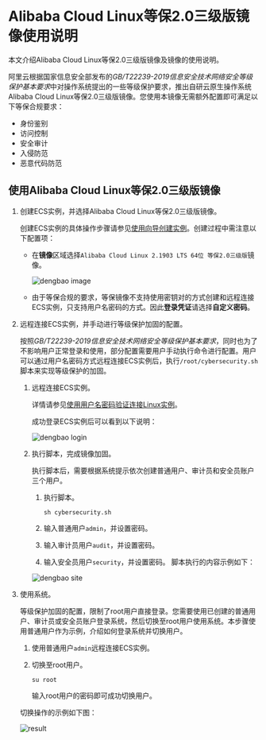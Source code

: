 # Alibaba Cloud Linux等保2.0三级版镜像使用说明

本文介绍Alibaba Cloud Linux等保2.0三级版镜像及镜像的使用说明。

阿里云根据国家信息安全部发布的*GB/T22239-2019信息安全技术网络安全等级保护基本要求*中对操作系统提出的一些等级保护要求，推出自研云原生操作系统Alibaba Cloud Linux等保2.0三级版镜像。您使用本镜像无需额外配置即可满足以下等保合规要求：

-   身份鉴别
-   访问控制
-   安全审计
-   入侵防范
-   恶意代码防范

## 使用Alibaba Cloud Linux等保2.0三级版镜像

1.  创建ECS实例，并选择Alibaba Cloud Linux等保2.0三级版镜像。

    创建ECS实例的具体操作步骤请参见[使用向导创建实例](/cn.zh-CN/实例/创建实例/使用向导创建实例.md)。创建过程中需注意以下配置项：

    -   在**镜像**区域选择`Alibaba Cloud Linux 2.1903 LTS 64位 等保2.0三级版`镜像。

        ![dengbao image](https://static-aliyun-doc.oss-cn-hangzhou.aliyuncs.com/assets/img/zh-CN/7246462061/p172961.png)

    -   由于等保合规的要求，等保镜像不支持使用密钥对的方式创建和远程连接ECS实例，只支持用户名密码的方式。因此**登录凭证**请选择**自定义密码**。
2.  远程连接ECS实例，并手动进行等级保护加固的配置。

    按照*GB/T22239-2019信息安全技术网络安全等级保护基本要求*，同时也为了不影响用户正常登录和使用，部分配置需要用户手动执行命令进行配置。用户可以通过用户名密码方式远程连接ECS实例后，执行`/root/cybersecurity.sh`脚本来实现等级保护的加固。

    1.  远程连接ECS实例。

        详情请参见[使用用户名密码验证连接Linux实例](/cn.zh-CN/实例/连接实例/连接Linux实例/使用用户名密码验证连接Linux实例.md)。

        成功登录ECS实例后可以看到以下说明：

        ![dengbao login](https://static-aliyun-doc.oss-cn-hangzhou.aliyuncs.com/assets/img/zh-CN/7999382061/p174312.png)

    2.  执行脚本，完成镜像加固。

        执行脚本后，需要根据系统提示依次创建普通用户、审计员和安全员账户三个用户。

        1.  执行脚本。

            ```
            sh cybersecurity.sh
            ```

        2.  输入普通用户`admin`，并设置密码。
        3.  输入审计员用户`audit`，并设置密码。
        4.  输入安全员用户`security`，并设置密码。
        脚本执行的内容示例如下：

        ![dengbao site](https://static-aliyun-doc.oss-cn-hangzhou.aliyuncs.com/assets/img/zh-CN/7999382061/p174315.png)

3.  使用系统。

    等级保护加固的配置，限制了root用户直接登录。您需要使用已创建的普通用户、审计员或安全员账户登录系统，然后切换至root用户使用系统。本步骤使用普通用户作为示例，介绍如何登录系统并切换用户。

    1.  使用普通用户`admin`远程连接ECS实例。

    2.  切换至root用户。

        ```
        su root
        ```

        输入root用户的密码即可成功切换用户。

    切换操作的示例如下图：

    ![result](https://static-aliyun-doc.oss-cn-hangzhou.aliyuncs.com/assets/img/zh-CN/7246462061/p172992.png)


